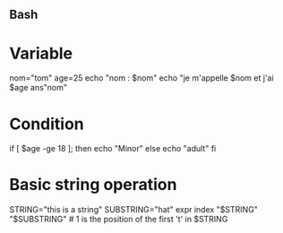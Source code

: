 ## Bash

# Variable

nom="tom"
age=25
 echo "nom : $nom"
 echo "je m'appelle $nom et j'ai $age ans"nom"

 # Condition

 if [ $age -ge 18 ]; then
    echo "Minor"
else
    echo "adult"
fi

# Basic string operation

STRING="this is a string"
SUBSTRING="hat"
expr index "$STRING" "$SUBSTRING"     # 1 is the position of the first 't' in $STRING